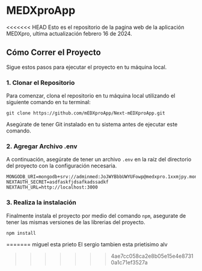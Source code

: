 # MEDXproApp

<<<<<<< HEAD
Esto es el repositorio de la pagina web de la aplicación MEDXpro, ultima actualización febrero 16 de 2024.

## Cómo Correr el Proyecto

Sigue estos pasos para ejecutar el proyecto en tu máquina local.

### 1. Clonar el Repositorio

Para comenzar, clona el repositorio en tu máquina local utilizando el siguiente comando en tu terminal:

```plaintext
git clone https://github.com/mEDXproApp/Next-mEDXproApp.git
```

Asegúrate de tener Git instalado en tu sistema antes de ejecutar este comando.

### 2. Agregar Archivo .env

A continuación, asegúrate de tener un archivo `.env` en la raíz del directorio del proyecto con la configuración necesaria.

```plaintext
MONGODB_URI=mongodb+srv://adminmed:JoJWYBbbUWYUFowp@medxpro.1xxmjpy.mongodb.net/authapp
NEXTAUTH_SECRET=asdfaskfjdsafkadssadkf
NEXTAUTH_URL=http://localhost:3000
```
### 3. Realiza la instalación

Finalmente instala el proyecto por medio del comando `npm`, asegurate de tener las mismas versiones de las librerias del proyecto.

```plaintext
npm install
```
=======
miguel esta prieto 
El sergio tambien esta prietisimo alv
>>>>>>> 4ae7cc058ca2e8b05e15e4e87310a1c71ef3527a
